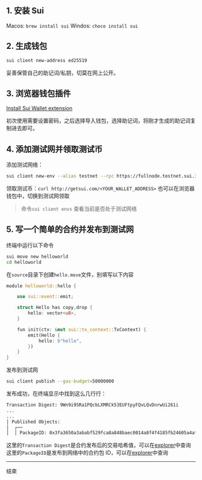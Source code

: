## 1. 安装 Sui

Macos: `brew install sui`
Windos: `choco install sui`

## 2. 生成钱包

```bash
sui client new-address ed25519
```

妥善保管自己的助记词/私钥，切莫在网上公开。

## 3. 浏览器钱包插件

[Install Sui Wallet extension](https://chromewebstore.google.com/detail/sui-wallet/opcgpfmipidbgpenhmajoajpbobppdil)

初次使用需要设置密码，之后选择导入钱包，选择助记词，将刚才生成的助记词复制进去即可。

## 4. 添加测试网并领取测试币

添加测试网络：

```bash
sui client new-env --alias testnet --rpc https://fullnode.testnet.sui.io:443
```

领取测试币：`curl http://getsui.com/<YOUR_WALLET_ADDRESS>`
也可以在浏览器钱包中，切换到测试网领取

> 命令`sui client envs` 查看当前是否处于测试网络

## 5. 写一个简单的合约并发布到测试网

终端中运行以下命令

```bash
sui move new helloworld
cd helloworld
```

在`source`目录下创建`hello.move`文件，别填写以下内容

```rust
module helloworld::hello {

    use sui::event::emit;

    struct Hello has copy,drop {
        hello: vector<u8>,
    }

    fun init(ctx: &mut sui::tx_context::TxContext) {
        emit(Hello {
            hello: b"hello",
        })
    }
}
```

发布到测试网

```bash
sui client publish --gas-budget=50000000
```

发布成功，在终端显示中找到这么几行行：

```bash
Transaction Digest: 9Wn9i9SRa1PQcbLXMRCk53EUFtpyFQvLQvDnrwUi261i
...
...
│ Published Objects:                                                                               │
│  ┌──                                                                                             │
│  │ PackageID: 0x3fa3650a3ababf529fca8a848baec0014a8f4f4185fb24605a4aff19db5131fc
```

这里的`Transaction Digest`是合约发布后的交易哈希值，可以在[explorer](https://testnet.suivision.xyz/txblock/9Wn9i9SRa1PQcbLXMRCk53EUFtpyFQvLQvDnrwUi261i)中查询
这里的`PackageID`是发布到网络中的合约包 ID，可以在[explorer](https://testnet.suivision.xyz/package/0x3fa3650a3ababf529fca8a848baec0014a8f4f4185fb24605a4aff19db5131fc)中查询

---

结束
